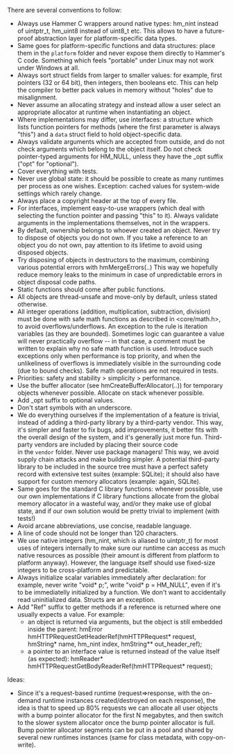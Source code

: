 There are several conventions to follow:

* Always use Hammer C wrappers around native types: hm_nint instead of uintptr_t, hm_uint8 instead of uint8_t etc.
  This allows to have a future-proof abstraction layer for platform-specific data types.
* Same goes for platform-specific functions and data structures: place them in the `platform` folder and never expose
  them directly to Hammer's C code. Something which feels "portable" under Linux may not work under Windows at all.
* Always sort struct fields from larger to smaller values: for example, first pointers (32 or 64 bit), then
  integers, then booleans etc. This can help the compiler to better pack values in memory without "holes" due to
  misalignment.
* Never assume an allocating strategy and instead allow a user select an appropriate allocator at runtime when
  instantiating an object.
* Where implementations may differ, use interfaces: a structure which lists function pointers for methods (where
  the first parameter is always "this") and a `data` struct field to hold object-specific data.
* Always validate arguments which are accepted from outside, and do not check arguments which belong to the
  object itself. Do not check pointer-typed arguments for HM_NULL, unless they have the _opt suffix ("opt" for "optional").
* Cover everything with tests.
* Never use global state: it should be possible to create as many runtimes per process as one wishes. 
  Exception: cached values for system-wide settings which rarely change. 
* Always place a copyright header at the top of every file.
* For interfaces, implement easy-to-use wrappers (which deal with selecting the function pointer and passing "this" to it).
  Always validate arguments in the implementations themselves, not in the wrappers.
* By default, ownership belongs to whoever created an object. Never try to dispose of objects you do not own.
  If you take a reference to an object you do not own, pay attention to its lifetime to avoid using disposed objects.
* Try disposing of objects in destructors to the maximum, combining various potential errors with hmMergeErrors(..)
  This way we hopefully reduce memory leaks to the minimum in case of unpredictable errors in object disposal code paths.
* Static functions should come after public functions.
* All objects are thread-unsafe and move-only by default, unless stated otherwise.
* All integer operations (addition, multiplication, subtraction, division) must be done with safe math functions as
  described in <core/math.h>, to avoid overflows/underflows. An exception to the rule is iteration variables (as they are bounded).
  Sometimes logic can guarantee a value will never practically overflow -- in that case, a comment must be written to
  explain why no safe math function is used. Introduce such exceptions only when performance is top priority, and when
  the unlikeliness of overflows is immediately visible in the surrounding code (due to bound checks).
  Safe math operations are not required in tests.
* Priorities: safety and stability > simplicity > performance.
* Use the buffer allocator (see hmCreateBufferAllocator(..)) for temporary objects whenever possible.
  Allocate on stack whenever possible.
* Add _opt suffix to optional values.
* Don't start symbols with an underscore.
* We do everything ourselves if the implementation of a feature is trivial, instead of adding a third-party library by 
  a third-party vendor. This way, it's simpler and faster to fix bugs, add improvements, it better fits with the overall
  design of the system, and it's generally just more fun. Third-party vendors are included by placing their source code  
  in the `vendor` folder. Never use package managers! This way, we avoid supply chain attacks and make building simpler. 
  A potential third-party library to be included in the source tree must have a perfect safety record with extensive
  test suites (example: SQLite); it should also have support for custom memory allocators (example: again, SQLite).
* Same goes for the standard C library functions: whenever possible, use our own implementations if C library functions
  allocate from the global memory allocator in a wasteful way, and/or they make use of global state, and if our 
  own solution would be pretty trivial to implement (with tests!)
* Avoid arcane abbreviations, use concise, readable language.
* A line of code should not be longer than 120 characters.
* We use native integers (hm_nint, which is aliased to uintptr_t) for most uses of integers internally to make sure 
  our runtime can access as much native resources as possible (their amount is different from platform to platform anyway).
  However, the language itself should use fixed-size integers to be cross-platform and predictable.
* Always initialize scalar variables immediately after declaration: for example, never write "void* p;", write "void* p = HM_NULL",
  even if it's to be immediatelly initialized by a function. We don't want to accidentally read uninitialized data.
  Structs are an exception.
* Add "Ref" suffix to getter methods if a reference is returned where one usually expects a value. For example:
  - an object is returned via arguments, but the object is still embedded inside the parent:
      hmError hmHTTPRequestGetHeaderRef(hmHTTPRequest* request, hmString* name, hm_nint index, hmString** out_header_ref);
  - a pointer to an interface value is returned instead of the value itself (as expected):
      hmReader* hmHTTPRequestGetBodyReaderRef(hmHTTPRequest* request);

Ideas:
* Since it's a request-based runtime (request=>response, with the on-demand runtime instances created/destroyed on each response),
  the idea is that to speed up 80% requests we can allocate all user objects with a bump pointer allocator for the first N megabytes,
  and then switch to the slower system allocator once the bump pointer allocator is full. Bump pointer allocator segments
  can be put in a pool and shared by several new runtimes instances (same for class metadata, with copy-on-write).